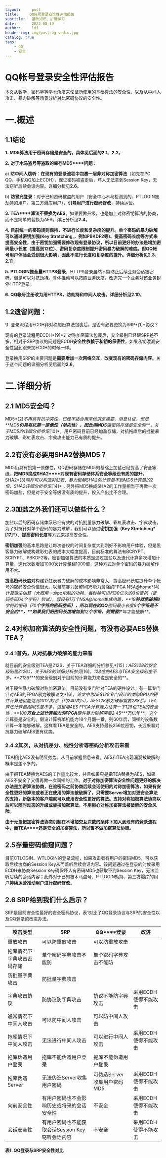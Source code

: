 ```yaml
---
layout:     post
title:     QQ帐号登录安全性评估报告
subtitle:   基础知识、扩展学习
date:       2022-08-19
author:     ldf
header-img: img/post-bg-vedio.jpg
catalog: true
tags:
    - QQ
    - 安全
---
```


# QQ帐号登录安全性评估报告

本文从数学、密码学等学术角度来论证所使用的基础算法的安全性，以及从中间人攻击、暴力破解等场景分析对比密码协议的安全性。

# 一.概述

## 1.1结论

**1.**     **MD5****算法用于密码存储是安全的，**具体见后面的**2.1****、2.2**。

**2.**     **对于木马盗号等盗取的库存MD5****问题**：

a)     **防中间人窃听**：**在现有的登录流程中包裹一层非对称加密算法**（如先在PC QQ、手机QQ加上ECDH），保证密码被盗走后，坏人无法拿到Session Key，无法窃听后续会话内容。详细分析见**2.6**。

b)     **防冒充登录**：对于已知密码被盗的用户（安全中心木马检测到的、PTLOGIN被劫持的用户、第三方爆库用户），**引导用户进行密码修改**，持续运营。

**3.**     **TEA****算法不替换为AES**。如果要做升级，也是加上对称密钥算法的协商，而不是简单的替换为AES。详细分析见**2.4**。

**4.**     **目前统一的密码规则保持，不进行长度和复杂度的提升。**单个密码的暴力破解可以通过密钥加强(Key Stretching,，例如PBKDF2等)、提高密码长度等方式来提高安全性，由于密钥加强需要修改现有登录协议，所以目前更好的办法是增加密码最小长度（提高到12位）、密码复杂度限制提升密码暴力破解的难度。**但****QQ****帐号用户体验会受到很大影响，因此不进行长度和复杂度的提升**。详细分析见**2.3**、**2.11**。

**5.**     **PTLOGIN****推全量HTTPS****登录**，HTTPS登录虽然不能防止后续业务会话被窃听，但是可以对抗劫持。具体推动可以按照业务灰度，改造完一个业务对该业务封停HTTP登录。

**6.**     **QQ****帐号注册改为用HTTPS****，防劫持和中间人攻击。**详细分析见**2.10**。

## 1.2遗留问题：

\1.     登录流程用ECDH非对称加密算法包裹后，是否有必要更换为SRP*[1]*协议？

现有的登录流程用ECDH*[9]*非对称加密算法包裹后，安全级别已经跟SRP差不多。相对于SRP协议的问题是ECDH**安全性依赖于私钥的保密性**，如果私钥泄漏安全性回到跟未加ECDH的时候一样。

登录换用SRP的主要问题是**需要增加一次网络交互**，**改变现有的密码存储内容**。关于这个问题的详细分析见后面的**2.6**。

# 二.详细分析

## 2.1 MD5安全吗？

MD5*[2]*不再具有抗冲突性，已经不适合用来做消息摘要、消息认证，但是**MD5****仍具有抗第一原像性（单向性），因此用MD5****做密码存储是安全的**，关于MD5的详细分析参见*[10]*。用户密码目前已经加盐存储，对抗拖库后的批量暴力破解、彩虹表攻击、字典攻击能力已有质的提升。

## 2.2有没有必要用SHA2替换MD5？

MD5仍具有抗第一原像性，QQ密码存储在MD5的基础上加盐已经提高了安全等级。**把****MD5****换成SHA2****对现有密码存储体系安全等级没有质的提升**，SHA2*[3]*同样可以构造彩虹表、暴力破解SHA2的计算量不到MD5计算量的2倍，SHA2详细分析参见*[14]*；另外把MD5换成SHA2的工作量相当于再做一次密码加盐，但是对于安全等级没有质的提升，投入产出比不合理。

## 2.3加盐之外我们还可以做些什么？

加盐以后的密码存储体系已经有效的对抗批量暴力破解、彩虹表攻击、字典攻击。为了对抗针对单个密码的暴力破解，我们可以通过**密钥加强（****Key Stretching\*[17]\*****）**、**提高密码长度**等方式来提高安全性。

**密钥加强**的基本思路是让每次鉴权的时间复杂度大到刚好不影响用户体验，但是黑客暴力破解或构建彩虹表的成本大幅度提高，目前标准的算法有BCRYPT、SCRYPT、PBKDF2等。密钥加强算法的本质是通过加盐以及迭代计算多次增加计算量，迭代次数增加1000次计算量翻1000倍，这种方式对单个密码的暴力破解作用不大。

**提高密码长度对**构建彩虹表暴力破解的成本影响非常大，提高密码长度提升单个帐号的密码安全价值很大。以目前暴力破解MD5能力最强的FPGA NSA@home*[4]*计算量来估算（大概用一台pc电脑的功耗，每秒钟可进行30亿次的8位密码（密码空间64个字符）尝试），假设有1万个NSA@home集成电路，**19****秒就能破解8****字符的密码（70****个字符的密码空间），所以现在的QQ****密码最小长度6****个字符是不安全的**，**如果我们把密码长度增加到****12****个字符，则需要1****年才能破解**。

## 2.4对称加密算法的安全性问题，有没有必要AES替换TEA？

### 2.4.1首先，从对抗暴力破解的能力来看

就目前的安全级别TEA是2126，关于TEA详细的分析参见*[15]*；AES128的安全级别是2126.1，关于AES的详细分析参见*[16]*。128位的AES与TEA安全级别差不多，**2126****的安全级别对于目前的计算能力来说是安全的**。

对于硬件暴力破解对称加密算法，目前没有专门针对TEA的硬件设计。有一篇专门针对AES的FPGA暴力破解论文*[6]*，论文中为AES128专门设计的类似GPU的硬件计算速度能达到1012次/秒（约240次/s），AES128暴力破解需要288秒。TEA算法计算量跟AES差不多，这里用AES FPGA计算能力估算一下128位TEA的安全性：**100****万台上述计算能力的FPGA****硬件暴力破解需要2.45****万亿年**，这个计算量是安全的。假设计算机单机能力18个月翻一番，则60年后，同样的设备数计算一年能够破解。这样看TEA是安全的。AES支持最长256位密钥，长远来看对抗暴力破解AES更有优势。

### 2.4.2其次，从对抗差分、线性分析等密码分析攻击来看

TEA相比AES没有明显劣势。从目前掌握信息来看，AES和TEA出现漏洞被破解的概率是差不多的。

由于把TEA替换为AES的工作量比较大，并且如果只是把TEA替换为AES，如果AES不安全了又得再做一次同样的工作。**对于对称加密算法安全性问题更好的解决办法是加密算法协商，在验密码之前协商后续会话使用的对称加密算法，如果有安全性更好的算法或者正在使用的算法被破解了，只需要****Server****增加对更安全算法的支持，新版本的客户端就可以使用安全性更好的算法。支持对称加密算法协商以后可以随时动态的升级或替换加密算法，不用担心对称加密算法被破解的安全风险。**

**由于无法把加密算法协商机制在不增加交互次数的条件下加入到现有的登录流程中，而TEA****还是安全的加密算法，所以暂不做加密算法协商。**

## 2.5存量密码偷窥问题？

目前CTLOGIN、WTLOGIN的登录流程，如果攻击者有用户的密码MD5，可以获取后续协商的Session Key从而监听后续会话内容。该问题通过在登录的时候采用ECDH来协商Session Key确保坏人有密码MD5也获取不到Session Key，无法监听后续的会话内容；此外对于已知被木马盗号、PTLOGIN劫持、第三方爆库的用户**持续运营推动用户进行密码修改**。

## 2.6 SRP给到我们什么启示？

SRP是目前安全性最好的安全密码协议，表1对比了QQ登录协议与SRP的安全性以及QQ登录的改进办法。

| **攻击类型**               | **SRP**                                         | **QQ****登录**              | **改进**             |
| -------------------------- | ----------------------------------------------- | --------------------------- | -------------------- |
| 重放攻击                   | 可以防重放攻击                                  | 可以防重放攻击              |                      |
| 拖库情况下字典攻击密码存储 | 单个密码字典攻击不能防                          | 单个密码字典攻击不能防      |                      |
| 防批量字典攻击             | 防批量字典攻击                                  |                             |                      |
| 字典攻击协议               | 防协议防字典攻击                                | 协议不能防字典攻击          | 采用ECDH使得不能攻击 |
| 通常情况下中间人攻击       | 可以防中间人攻击                                | 可以防中间人攻击            |                      |
| 拖库情况下中间人攻击       | 无法进行中间人攻击                              | 可以进行中间人攻击          | 采用ECDH使得不能攻击 |
| 拖库伪造用户登录           | 拖库不能伪造用户登录                            | 拖库不能伪造用户登录        |                      |
| 拖库伪造Server             | 无法伪造Server收集用户密码                      | 可伪造Server收集用户密码MD5 | 采用ECDH使得不能攻击 |
| 向前安全性                 | 有用户密码也不会影响历史或将来的会话安全性      | 不安全                      | 采用ECDH使得不能攻击 |
| 会话安全性                 | 有用户密码也不能获取会话Session Key窃听会话内容 | 不安全                      | 采用ECDH使得不能攻击 |

**表1. QQ****登录与SRP****安全性对比**

